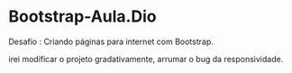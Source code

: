 # Bootstrap-Aula.Dio
Desafio : Criando páginas para internet com Bootstrap.

irei modificar o projeto gradativamente, arrumar o bug da responsividade.
